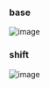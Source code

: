 ### base
![image](https://user-images.githubusercontent.com/98917669/210193748-38aa3435-2a8e-42b9-be58-a619a880ecb0.png)
### shift
![image](https://user-images.githubusercontent.com/98917669/210193760-26679df5-2bd6-4596-bceb-4229e20592fb.png)
